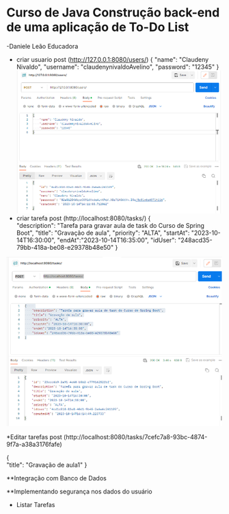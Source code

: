 # Curso de Java Construção back-end de uma aplicação de To-Do List
-Daniele Leão Educadora

* criar usuario
post
(http://127.0.0.1:8080/users/)
{
    "name": "Claudeny Nivaldo",
    "username": "claudenynivaldoAvelino",
    "password": "12345"
}
![Alt text](/src/img/image.png)
* criar tarefa
post
(http://localhost:8080/tasks/)
{    
    "description": "Tarefa para gravar aula de task do Curso de Spring Boot",
    "title": "Gravação de aula",
    "priority": "ALTA",
    "startAt": "2023-10-14T16:30:00",
    "endAt":"2023-10-14T16:35:00",
    "idUser": "248acd35-79bb-418a-be08-e29378b48e50"
}

![Alt text](/src/img/image1.png)

*Editar tarefas
post
(http://localhost:8080/tasks/7cefc7a8-93bc-4874-9f7a-a38a3176fafe)

{    
    "title": "Gravação de aula1"
}







**Integração com Banco de Dados


**Implementando segurança nos dados do usuário


* Listar Tarefas


